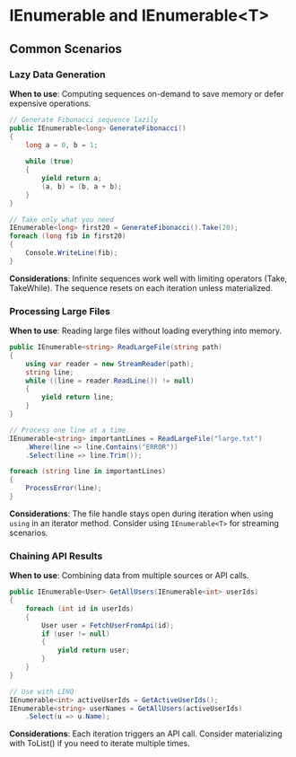 # IEnumerable and IEnumerable&lt;T&gt;
## Common Scenarios
### Lazy Data Generation

**When to use**: Computing sequences on-demand to save memory or defer expensive operations.

```csharp
// Generate Fibonacci sequence lazily
public IEnumerable<long> GenerateFibonacci()
{
    long a = 0, b = 1;
    
    while (true)
    {
        yield return a;
        (a, b) = (b, a + b);
    }
}

// Take only what you need
IEnumerable<long> first20 = GenerateFibonacci().Take(20);
foreach (long fib in first20)
{
    Console.WriteLine(fib);
}
```

**Considerations**: Infinite sequences work well with limiting operators (Take, TakeWhile). The sequence resets on each iteration unless materialized.

### Processing Large Files

**When to use**: Reading large files without loading everything into memory.

```csharp
public IEnumerable<string> ReadLargeFile(string path)
{
    using var reader = new StreamReader(path);
    string line;
    while ((line = reader.ReadLine()) != null)
    {
        yield return line;
    }
}

// Process one line at a time
IEnumerable<string> importantLines = ReadLargeFile("large.txt")
    .Where(line => line.Contains("ERROR"))
    .Select(line => line.Trim());

foreach (string line in importantLines)
{
    ProcessError(line);
}
```

**Considerations**: The file handle stays open during iteration when using `using` in an iterator method. Consider using `IEnumerable<T>` for streaming scenarios.

### Chaining API Results

**When to use**: Combining data from multiple sources or API calls.

```csharp
public IEnumerable<User> GetAllUsers(IEnumerable<int> userIds)
{
    foreach (int id in userIds)
    {
        User user = FetchUserFromApi(id);
        if (user != null)
        {
            yield return user;
        }
    }
}

// Use with LINQ
IEnumerable<int> activeUserIds = GetActiveUserIds();
IEnumerable<string> userNames = GetAllUsers(activeUserIds)
    .Select(u => u.Name);
```

**Considerations**: Each iteration triggers an API call. Consider materializing with ToList() if you need to iterate multiple times.
